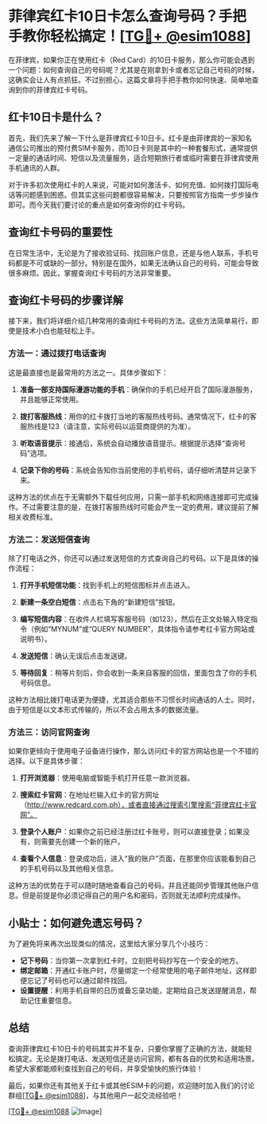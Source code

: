 # 菲律宾红卡10日卡怎么查询号码？手把手教你轻松搞定！[[TG💪+ @esim1088](https://t.me/s/esim1088)]

在菲律宾，如果你正在使用红卡（Red Card）的10日卡服务，那么你可能会遇到一个问题：如何查询自己的号码呢？尤其是在刚拿到卡或者忘记自己号码的时候，这确实会让人有点抓狂。不过别担心，这篇文章将手把手教你如何快速、简单地查询到你的菲律宾红卡号码。

## 红卡10日卡是什么？

首先，我们先来了解一下什么是菲律宾红卡10日卡。红卡是由菲律宾的一家知名通信公司推出的预付费SIM卡服务，而10日卡则是其中的一种套餐形式，通常提供一定量的通话时间、短信以及流量服务，适合短期旅行者或临时需要在菲律宾使用手机通讯的人群。

对于许多初次使用红卡的人来说，可能对如何激活卡、如何充值、如何拨打国际电话等问题感到困惑。但其实这些问题都很容易解决，只要按照官方指南一步步操作即可。而今天我们要讨论的重点是如何查询你的红卡号码。

## 查询红卡号码的重要性

在日常生活中，无论是为了接收验证码、找回账户信息，还是与他人联系，手机号码都是不可或缺的一部分。特别是在国外，如果无法确认自己的号码，可能会导致很多麻烦。因此，掌握查询红卡号码的方法非常重要。

## 查询红卡号码的步骤详解

接下来，我们将详细介绍几种常用的查询红卡号码的方法。这些方法简单易行，即使是技术小白也能轻松上手。

### 方法一：通过拨打电话查询

这是最直接也是最常用的方法之一。具体步骤如下：

1. **准备一部支持国际漫游功能的手机**：确保你的手机已经开启了国际漫游服务，并且能够正常使用。
   
2. **拨打客服热线**：用你的红卡拨打当地的客服热线号码。通常情况下，红卡的客服热线是123（请注意，实际号码以运营商提供的为准）。

3. **听取语音提示**：接通后，系统会自动播放语音提示。根据提示选择“查询号码”选项。

4. **记录下你的号码**：系统会告知你当前使用的手机号码，请仔细听清楚并记录下来。

这种方法的优点在于无需额外下载任何应用，只需一部手机和网络连接即可完成操作。不过需要注意的是，在拨打客服热线时可能会产生一定的费用，建议提前了解相关收费标准。

### 方法二：发送短信查询

除了打电话之外，你还可以通过发送短信的方式查询自己的号码。以下是具体的操作流程：

1. **打开手机短信功能**：找到手机上的短信图标并点击进入。

2. **新建一条空白短信**：点击右下角的“新建短信”按钮。

3. **编写短信内容**：在收件人栏填写客服号码（如123），然后在正文处输入特定指令（例如“MYNUM”或“QUERY NUMBER”，具体指令请参考红卡官方网站或说明书）。

4. **发送短信**：确认无误后点击发送键。

5. **等待回复**：稍等片刻后，你会收到一条来自客服的回信，里面包含了你的手机号码信息。

这种方法相比拨打电话更为便捷，尤其适合那些不习惯长时间通话的人士。同时，由于短信是以文本形式传输的，所以不会占用太多的数据流量。

### 方法三：访问官网查询

如果你更倾向于使用电子设备进行操作，那么访问红卡的官方网站也是一个不错的选择。以下是具体步骤：

1. **打开浏览器**：使用电脑或智能手机打开任意一款浏览器。

2. **搜索红卡官网**：在地址栏输入红卡的官方网址（http://www.redcard.com.ph），或者直接通过搜索引擎搜索“菲律宾红卡官网”。

3. **登录个人账户**：如果你之前已经注册过红卡账号，则可以直接登录；如果没有，则需要先创建一个新的账户。

4. **查看个人信息**：登录成功后，进入“我的账户”页面，在那里你应该能看到自己的手机号码以及其他相关信息。

这种方法的优势在于可以随时随地查看自己的号码，并且还能同步管理其他账户信息。但是前提是你必须记得自己的用户名和密码，否则就无法顺利完成操作。

## 小贴士：如何避免遗忘号码？

为了避免将来再次出现类似的情况，这里给大家分享几个小技巧：

- **记下号码**：当你第一次拿到红卡时，立刻把号码抄写在一个安全的地方。
- **绑定邮箱**：开通红卡账户时，尽量绑定一个经常使用的电子邮件地址，这样即便忘记了号码也可以通过邮件找回。
- **设置提醒**：利用手机自带的日历或备忘录功能，定期给自己发送提醒消息，帮助记住重要信息。

## 总结

查询菲律宾红卡10日卡的号码其实并不复杂，只要你掌握了正确的方法，就能轻松搞定。无论是拨打电话、发送短信还是访问官网，都有各自的优势和适用场景。希望大家都能顺利查找到自己的号码，并享受愉快的旅行体验！

最后，如果你还有其他关于红卡或其他ESIM卡的问题，欢迎随时加入我们的讨论群组[[TG💪+ @esim1088](https://t.me/s/esim1088)]，与其他用户一起交流经验吧！

[[TG💪+ @esim1088](https://t.me/s/esim1088) ![Image](https://i.postimg.cc/4NQfJmqS/Snipaste-2025-05-13-00-14-12.png)]